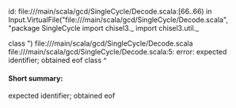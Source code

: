 id: file://<WORKSPACE>/main/scala/gcd/SingleCycle/Decode.scala:[66..66) in Input.VirtualFile("file://<WORKSPACE>/main/scala/gcd/SingleCycle/Decode.scala", "package SingleCycle
import chisel3._
import chisel3.util._

class ")
file://<WORKSPACE>/main/scala/gcd/SingleCycle/Decode.scala
file://<WORKSPACE>/main/scala/gcd/SingleCycle/Decode.scala:5: error: expected identifier; obtained eof
class 
      ^
#### Short summary: 

expected identifier; obtained eof